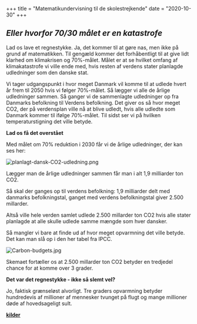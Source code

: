 +++
title = "Matematikundervisning til de skolestrejkende"
date = "2020-10-30"
+++

## *Eller hvorfor 70/30 målet er en katastrofe*

Lad os lave et regnestykke. Ja, det kommer til at gøre nas, men ikke på grund af matematikken. Til gengæld kommer det forhåbentligt til at give lidt klarhed om klimakrisen og 70%-målet. Målet er at se hvilket omfang af klimakatastrofe vi ville ende med, hvis resten af verdens stater planlagde udledninger som den danske stat. 

Vi tager udgangspunkt i hvor meget Danmark vil komme til at udlede hvert år frem til 2050 hvis vi følger 70%-målet. Så lægger vi alle de årlige udledninger sammen. Så ganger vi de sammenlagte udledninger op fra Danmarks befolkning til Verdens befolkning. Det giver os så hvor meget CO2, der på verdensplan ville nå at blive udledt, hvis alle udledte som Danmark kommer til ifølge 70%-målet. Til sidst ser vi på hvilken temperaturstigning det ville betyde.

**Lad os få det overstået**

Med målet om 70% reduktion i 2030 får vi de årlige udledninger, der kan ses her:

![planlagt-dansk-CO2-udledning.png](https://i.postimg.cc/XYhcLRBf/planlagt-dansk-CO2-udledning.png)

Lægger man de årlige udledninger sammen får man i alt 1,9 milliarder ton CO2.

Så skal der ganges op til verdens befolkning: 
1,9 milliarder delt med danmarks befolkningstal, ganget med verdens befolkningstal giver 2.500 millarder.

Altså ville hele verden samlet udlede 2.500 millarder ton CO2 hvis alle stater planlagde at alle skulle udlede samme mængde som hver dansker.

Så mangler vi bare at finde ud af hvor meget opvarmning det ville betyde. Det kan man slå op i den her tabel fra IPCC.

![Carbon-budgets.jpg](https://i.postimg.cc/mrjpbbdQ/Carbon-budgets.jpg)

Skemaet fortæller os at 2.500 millarder ton CO2 betyder en tredjedel chance for at komme over 3 grader.

**Det var det regnestykke - ikke så slemt vel?**

Jo, faktisk grænseløst alvorligt. Tre graders opvarmning betyder hundredevis af millioner af mennesker tvunget på flugt og mange millioner døde af hovedsageligt sult.

[**kilder**](https://write.as/plejer/kilder-til-matematikundervisning)

